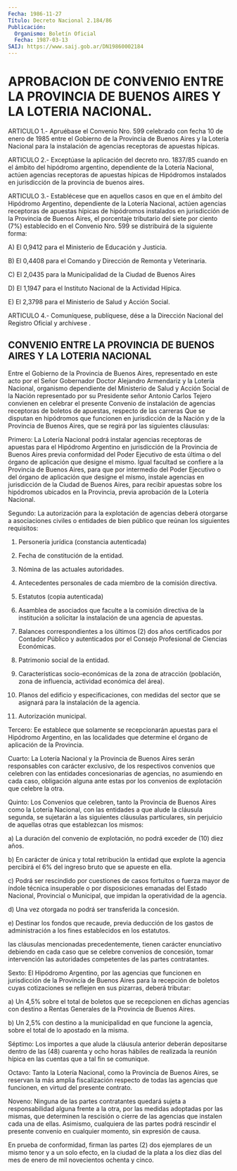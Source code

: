 ```yaml
---
Fecha: 1986-11-27
Título: Decreto Nacional 2.184/86
Publicación:
  Organismo: Boletín Oficial
  Fecha: 1987-03-13
SAIJ: https://www.saij.gob.ar/DN19860002184
---
```

# APROBACION DE CONVENIO ENTRE LA PROVINCIA DE BUENOS AIRES Y LA LOTERIA NACIONAL.

<a id="1"></a>
ARTICULO 1.- Apruébase el Convenio Nro. 599 celebrado con fecha 10 de enero de 1985 entre el Gobierno de la Provincia de Buenos Aires y la Lotería Nacional para la instalación de agencias receptoras de apuestas hípicas.

<a id="2"></a>
ARTICULO 2.- Exceptúase la aplicación del decreto nro. 1837/85 cuando en el ámbito del hipódromo argentino, dependiente de la Lotería Nacional, actúen agencias receptoras de apuestas hípicas de Hipódromos instalados en jurisdicción de la provincia de buenos aires.

<a id="3"></a>
ARTICULO 3.- Establécese que en aquellos casos en que en el ámbito del Hipódromo Argentino, dependiente de la Lotería Nacional, actúen agencias receptoras de apuestas hípicas de hipódromos instalados en jurisdicción de la Provincia de Buenos Aires, el porcentaje tributario del siete por ciento (7%) establecido en el Convenio Nro. 599 se distribuirá de la siguiente forma:

A) El 0,9412 para el Ministerio de Educación y Justicia.

B) El 0,4408 para el Comando y Dirección de Remonta y Veterinaria.

C) El 2,0435 para la Municipalidad de la Ciudad de Buenos Aires

D) El 1,1947 para el Instituto Nacional de la Actividad Hípica.

E) El 2,3798 para el Ministerio de Salud y Acción Social.

<a id="4"></a>
ARTICULO 4.- Comuníquese, publíquese, dése a la Dirección Nacional del Registro Oficial y archívese .

## CONVENIO ENTRE LA PROVINCIA DE BUENOS AIRES Y LA LOTERIA NACIONAL

<a id="1"></a>
Entre el Gobierno de la Provincia de Buenos Aires, representado en este acto por el Señor Gobernador Doctor Alejandro Armendariz y la Lotería Nacional, organismo dependiente del Ministerio de Salud y Acción Social de la Nación representado por su Presidente señor Antonio Carlos Tejero convienen en celebrar el presente Convenio de instalación de agencias receptoras de boletos de apuestas, respecto de las carreras Que se disputan en hipódromos que funcionen en jurisdicción de la Nación y de la Provincia de Buenos Aires, que se regirá por las siguientes cláusulas:

Primero: La Lotería Nacional podrá instalar agencias receptoras de apuestas para el Hipódromo Argentino en jurisdicción de la Provincia de Buenos Aires previa conformidad del Poder Ejecutivo de esta última o del órgano de aplicación que designe el mismo. Igual facultad se confiere a la Provincia de Buenos Aires, para que por intermedio del Poder Ejecutivo o del órgano de aplicación que designe el mismo, instale agencias en jurisdicción de la Ciudad de Buenos Aires, para recibir apuestas sobre los hipódromos ubicados en la Provincia, previa aprobación de la Lotería Nacional.

Segundo: La autorización para la explotación de agencias deberá otorgarse a asociaciones civiles o entidades de bien público que reúnan los siguientes requisitos:

1) Personería jurídica (constancia autenticada)

2) Fecha de constitución de la entidad.

3) Nómina de las actuales autoridades.

4) Antecedentes personales de cada miembro de la comisión directiva.

5) Estatutos (copia autenticada)

6) Asamblea de asociados que faculte a la comisión directiva de la institución a solicitar la instalación de una agencia de apuestas.

7) Balances correspondientes a los últimos (2) dos años certificados por Contador Público y autenticados por el Consejo Profesional de Ciencias Económicas.

8) Patrimonio social de la entidad.

9) Características socio-económicas de la zona de atracción (población, zona de influencia, actividad económica del área).

10) Planos del edificio y especificaciones, con medidas del sector que se asignará para la instalación de la agencia.

11) Autorización municipal.

Tercero: Ee establece que solamente se recepcionarán apuestas para el Hipódromo Argentino, en las localidades que determine el órgano de aplicación de la Provincia.

Cuarto: La Lotería Nacional y la Provincia de Buenos Aires serán responsables con carácter exclusivo, de los respectivos convenios que celebren con las entidades concesionarias de agencias, no asumiendo en cada caso, obligación alguna ante estas por los convenios de explotación que celebre la otra.

Quinto: Los Convenios que celebren, tanto la Provincia de Buenos Aires como la Lotería Nacional, con las entidades a que alude la cláusula segunda, se sujetarán a las siguientes cláusulas particulares, sin perjuicio de aquellas otras que establezcan los mismos:

a) La duración del convenio de explotación, no podrá exceder de (10) diez años.

b) En carácter de única y total retribución la entidad que explote la agencia percibirá el 6% del ingreso bruto que se apueste en ella.

c) Podrá ser rescindido por cuestiones de casos fortuitos o fuerza mayor de índole técnica insuperable o por disposiciones emanadas del Estado Nacional, Provincial o Municipal, que impidan la operatividad de la agencia.

d) Una vez otorgada no podrá ser transferida la concesión.

e) Destinar los fondos que recaude, previa deducción de los gastos de administración a los fines establecidos en los estatutos.

las cláusulas mencionadas precedentemente, tienen carácter enunciativo debiendo en cada caso que se celebre convenios de concesión, tomar intervención las autoridades competentes de las partes contratantes.

Sexto: El Hipódromo Argentino, por las agencias que funcionen en jurisdicción de la Provincia de Buenos Aires para la recepción de boletos cuyas cotizaciones se reflejen en sus pizarras, deberá tributar:

a) Un 4,5% sobre el total de boletos que se recepcionen en dichas agencias con destino a Rentas Generales de la Provincia de Buenos Aires.

b) Un 2,5% con destino a la municipalidad en que funcione la agencia, sobre el total de lo apostado en la misma.

Séptimo: Los importes a que alude la cláusula anterior deberán depositarse dentro de las (48) cuarenta y ocho horas hábiles de realizada la reunión hípica en las cuentas que a tal fin se comunique.

Octavo: Tanto la Lotería Nacional, como la Provincia de Buenos Aires, se reservan la más amplia fiscalización respecto de todas las agencias que funcionen, en virtud del presente contrato.

Noveno: Ninguna de las partes contratantes quedará sujeta a responsabilidad alguna frente a la otra, por las medidas adoptadas por las mismas, que determinen la rescisión o cierre de las agencias que instalen cada una de ellas. Asimismo, cualquiera de las partes podrá rescindir el presente convenio en cualquier momento, sin expresión de causa.

En prueba de conformidad, firman las partes (2) dos ejemplares de un mismo tenor y a un solo efecto, en la ciudad de la plata a los diez días del mes de enero de mil novecientos ochenta y cinco.